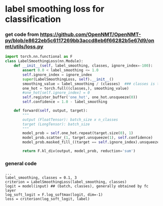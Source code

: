 # label smoothing loss for classification
### get code from https://github.com/OpenNMT/OpenNMT-py/blob/e8622eb5c6117269bb3accd8eb6f66282b5e67d9/onmt/utils/loss.py

```Python
import torch.nn.functional as F
class LabelSmoothingLoss(nn.Module):
    def __init__(self, label_smoothing, classes, ignore_index=-100):
        assert 0.0 < label_smoothing <= 1.0
        self.ignore_index = ignore_index
        super(LabelSmoothingLoss, self).__init__()
        smoothing_value = label_smoothing / (classes)  ### classes is the number of classes
        one_hot = torch.full((classes,), smoothing_value)
        #one_hot[self.ignore_index] = 0  
        self.register_buffer('one_hot', one_hot.unsqueeze(0))
        self.confidence = 1.0 - label_smoothing

    def forward(self, output, target):
        """
        output (FloatTensor): batch_size x n_classes
        target (LongTensor): batch_size
        """
        model_prob = self.one_hot.repeat(target.size(0), 1)
        model_prob.scatter_(1, target.unsqueeze(1), self.confidence)
        model_prob.masked_fill_((target == self.ignore_index).unsqueeze(1), 0)

        return F.kl_div(output, model_prob, reduction='sum')
```
### general code
    ...
    label_smoothing, classes = 0.1, 3
    criterion = LabelSmoothingLoss(label_smoothing, classes)
    logit = model(input) ## (batch, classes), generally obtained by fc layer
    log_soft_logit = F.log_softmax(logit, dim=-1) 
    loss = criterion(log_soft_logit, label)  
    
    
    
